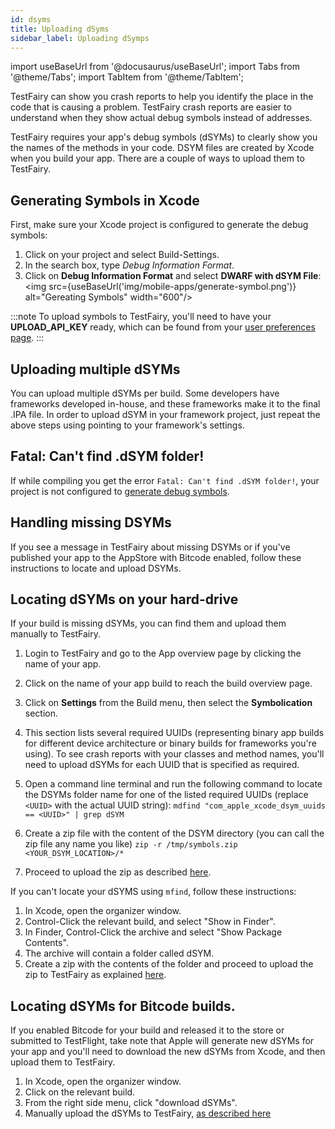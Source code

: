 ```yaml
---
id: dsyms
title: Uploading dSyms
sidebar_label: Uploading dSymps
---
```


import useBaseUrl from '@docusaurus/useBaseUrl';
import Tabs from '@theme/Tabs';
import TabItem from '@theme/TabItem';

TestFairy can show you crash reports to help you identify the place in the code that is causing a problem. TestFairy crash reports are easier to understand when they show actual debug symbols instead of addresses. 

TestFairy requires your app's debug symbols (dSYMs) to clearly show you the names of the methods in your code. DSYM files are created by Xcode when you build your app. There are a couple of ways to upload them to TestFairy. 

## Generating Symbols in Xcode 

First, make sure your Xcode project is configured to generate the debug symbols:

1. Click on your project and select Build-Settings. 
2. In the search box, type *Debug Information Format*.
3. Click on **Debug Information Format** and select **DWARF with dSYM File**: 
<br/><img src={useBaseUrl('img/mobile-apps/generate-symbol.png')} alt="Gereating Symbols" width="600"/> 

:::note
To upload symbols to TestFairy, you'll need to have your <strong>UPLOAD_API_KEY</strong> ready, which can be found from your [user preferences page](https://app.testfairy.com/settings/api-key/). 
:::

## Uploading multiple dSYMs

You can upload multiple dSYMs per build. Some developers have frameworks developed in-house, and these frameworks make it to the final .IPA file. In order to upload dSYM in your framework project, just repeat the above steps using pointing to your framework's settings.

## Fatal: Can't find .dSYM folder!

If while compiling you get the error `Fatal: Can't find .dSYM folder!`, your project is not configured to [generate debug symbols](#generate-symbols).

## Handling missing DSYMs

If you see a message in TestFairy about missing DSYMs or if you've published your app to the AppStore with Bitcode enabled, follow these instructions to locate and upload DSYMs.

## Locating dSYMs on your hard-drive

If your build is missing dSYMs, you can find them and upload them manually to TestFairy.

1. Login to TestFairy and go to the App overview page by clicking the name of your app.
2. Click on the name of your app build to reach the build overview page.
3. Click on  **Settings** from the Build menu, then select the **Symbolication** section.
4. This section lists several required UUIDs (representing binary app builds for different device architecture or binary builds for frameworks you're using). To see crash reports with your classes and method names, you'll need to upload dSYMs for each UUID that is specified as required.
5. Open a command line terminal and run the following command to locate the DSYMs folder name for one of the listed required UUIDs (replace `<UUID>` with the actual UUID string): `mdfind "com_apple_xcode_dsym_uuids == <UUID>" | grep dSYM`
    
6. Create a zip file with the content of the DSYM directory (you can call the zip file any name you like) `zip -r /tmp/symbols.zip <YOUR_DSYM_LOCATION>/*`
7. Proceed to upload the zip as described [here](#upload-symbols).

If you can't locate your dSYMS using `mfind`, follow these instructions:

1. In Xcode, open the organizer window.
2. Control-Click the relevant build, and select "Show in Finder".
3. In Finder, Control-Click the archive and select "Show Package Contents".
4. The archive will contain a folder called dSYM.
5. Create a zip with the contents of the folder and proceed to upload the zip to TestFairy as explained [here](#upload-symbols).

## Locating dSYMs for Bitcode builds.

If you enabled Bitcode for your build and released it to the store or submitted to TestFlight, take note that Apple will generate new dSYMs for your app and you'll need to download the new dSYMs from Xcode, and then upload them to TestFairy.

1. In Xcode, open the organizer window.
2. Click on the relevant build.
3. From the right side menu, click "download dSYMs".
4. Manually upload the dSYMs to TestFairy, [as described here](#upload-symbols)